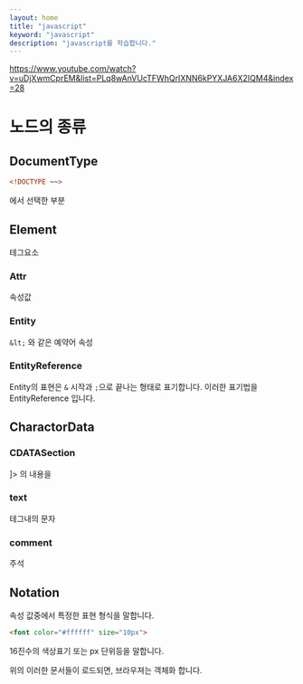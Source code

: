 ```yaml
---
layout: home
title: "javascript"
keyword: "javascript"
description: "javascript를 학습합니다."
---
```


https://www.youtube.com/watch?v=uDjXwmCprEM&list=PLq8wAnVUcTFWhQrIXNN6kPYXJA6X2IQM4&index=28

# 노드의 종류

## DocumentType

```html
<!DOCTYPE ~~>
```
에서 선택한 부분


## Element
테그요소

### Attr
속성값

### Entity
`&lt;` 와 같은 예약어 속성

### EntityReference
Entity의 표현은 `&` 시작과 `;`으로 끝나는 형태로 표기합니다. 이러한 표기법을 EntityReference 입니다.




## CharactorData

### CDATASection
<!CDATA[<,>]> 의 내용을 

### text
테그내의 문자

### comment
주석


## Notation
속성 값중에서 특정한 표현 형식을 말합니다.

```html
<font color="#ffffff" size="10px">
```

16진수의 색상표기 또는 px 단위등을 말합니다.


위의 이러한 문서들이 로드되면, 브라우져는 객체화 합니다.


